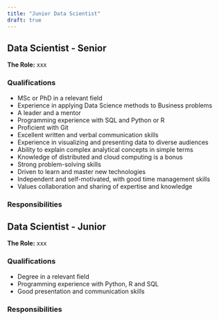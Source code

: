 ```yaml
---
title: "Junior Data Scientist"
draft: true
---
```


## Data Scientist - Senior

**The Role:** xxx

### Qualifications

- MSc or PhD in a relevant field
- Experience in applying Data Science methods to Business problems
- A leader and a mentor
- Programming experience with SQL and Python or R
- Proficient with Git
- Excellent written and verbal communication skills
- Experience in visualizing and presenting data to diverse audiences
- Ability to explain complex analytical concepts in simple terms
- Knowledge of distributed and cloud computing is a bonus
- Strong problem-solving skills
- Driven to learn and master new technologies
- Independent and self-motivated, with good time management skills
- Values collaboration and sharing of expertise and knowledge

### Responsibilities

## Data Scientist - Junior

**The Role:** xxx

### Qualifications

- Degree in a relevant field
- Programming experience with Python, R and SQL
- Good presentation and communication skills

### Responsibilities
